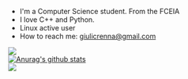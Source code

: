 - I'm a Computer Science student. From the FCEIA
- I love C++ and Python.
- Linux active user 
- How to reach me: giulicrenna@gmail.com

<img src="https://github-readme-stats.vercel.app/api/top-langs?username=giulicrenna&theme=dark"/><br>
[![Anurag's github stats](https://github-readme-stats.vercel.app/api?username=giulicrenna&theme=dark)](https://github.com/anuraghazra/github-readme-stats)<br>
<img src="https://github-readme-streak-stats.herokuapp.com/?user=giulicrenna&theme=dark&card_width=300"/><br>


<!---
--->
